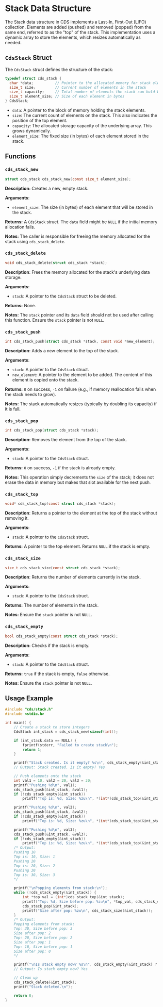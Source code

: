 # Stack Data Structure

The Stack data structure in CDS implements a Last-In, First-Out (LIFO) collection. Elements are added (pushed) and removed (popped) from the same end, referred to as the "top" of the stack. This implementation uses a dynamic array to store the elements, which resizes automatically as needed.

## `CdsStack` Struct

The `CdsStack` struct defines the structure of the stack:

```c
typedef struct cds_stack {
  char *data;          // Pointer to the allocated memory for stack elements
  size_t size;         // Current number of elements in the stack
  size_t capacity;     // Total number of elements the stack can hold before resizing
  size_t element_size; // Size of each element in bytes
} CdsStack;
```

- `data`: A pointer to the block of memory holding the stack elements.
- `size`: The current count of elements on the stack. This also indicates the position of the top element.
- `capacity`: The allocated storage capacity of the underlying array. This grows dynamically.
- `element_size`: The fixed size (in bytes) of each element stored in the stack.

## Functions

### `cds_stack_new`

```c
struct cds_stack cds_stack_new(const size_t element_size);
```

**Description:** Creates a new, empty stack.

**Arguments:**
- `element_size`: The size (in bytes) of each element that will be stored in the stack.

**Returns:** A `CdsStack` struct. The `data` field might be `NULL` if the initial memory allocation fails.

**Notes:** The caller is responsible for freeing the memory allocated for the stack using `cds_stack_delete`.

### `cds_stack_delete`

```c
void cds_stack_delete(struct cds_stack *stack);
```

**Description:** Frees the memory allocated for the stack's underlying data storage.

**Arguments:**
- `stack`: A pointer to the `CdsStack` struct to be deleted.

**Returns:** None.

**Notes:** The `stack` pointer and its `data` field should not be used after calling this function. Ensure the `stack` pointer is not `NULL`.

### `cds_stack_push`

```c
int cds_stack_push(struct cds_stack *stack, const void *new_element);
```

**Description:** Adds a new element to the top of the stack.

**Arguments:**
- `stack`: A pointer to the `CdsStack` struct.
- `new_element`: A pointer to the element to be added. The content of this element is copied onto the stack.

**Returns:** `0` on success, `-1` on failure (e.g., if memory reallocation fails when the stack needs to grow).

**Notes:** The stack automatically resizes (typically by doubling its capacity) if it is full.

### `cds_stack_pop`

```c
int cds_stack_pop(struct cds_stack *stack);
```

**Description:** Removes the element from the top of the stack.

**Arguments:**
- `stack`: A pointer to the `CdsStack` struct.

**Returns:** `0` on success, `-1` if the stack is already empty.

**Notes:** This operation simply decrements the `size` of the stack; it does not erase the data in memory but makes that slot available for the next push.

### `cds_stack_top`

```c
void* cds_stack_top(const struct cds_stack *stack);
```

**Description:** Returns a pointer to the element at the top of the stack without removing it.

**Arguments:**
- `stack`: A pointer to the `CdsStack` struct.

**Returns:** A pointer to the top element. Returns `NULL` if the stack is empty.

### `cds_stack_size`

```c
size_t cds_stack_size(const struct cds_stack *stack);
```

**Description:** Returns the number of elements currently in the stack.

**Arguments:**
- `stack`: A pointer to the `CdsStack` struct.

**Returns:** The number of elements in the stack.

**Notes:** Ensure the `stack` pointer is not `NULL`.

### `cds_stack_empty`

```c
bool cds_stack_empty(const struct cds_stack *stack);
```

**Description:** Checks if the stack is empty.

**Arguments:**
- `stack`: A pointer to the `CdsStack` struct.

**Returns:** `true` if the stack is empty, `false` otherwise.

**Notes:** Ensure the `stack` pointer is not `NULL`.

## Usage Example

```c
#include "cds/stack.h"
#include <stdio.h>

int main() {
    // Create a stack to store integers
    CdsStack int_stack = cds_stack_new(sizeof(int));

    if (int_stack.data == NULL) {
        fprintf(stderr, "Failed to create stack\n");
        return 1;
    }

    printf("Stack created. Is it empty? %s\n", cds_stack_empty(&int_stack) ? "Yes" : "No");
    // Output: Stack created. Is it empty? Yes

    // Push elements onto the stack
    int val1 = 10, val2 = 20, val3 = 30;
    printf("Pushing %d\n", val1);
    cds_stack_push(&int_stack, &val1);
    if (!cds_stack_empty(&int_stack))
        printf("Top is: %d, Size: %zu\n", *(int*)cds_stack_top(&int_stack), cds_stack_size(&int_stack));

    printf("Pushing %d\n", val2);
    cds_stack_push(&int_stack, &val2);
    if (!cds_stack_empty(&int_stack))
        printf("Top is: %d, Size: %zu\n", *(int*)cds_stack_top(&int_stack), cds_stack_size(&int_stack));

    printf("Pushing %d\n", val3);
    cds_stack_push(&int_stack, &val3);
    if (!cds_stack_empty(&int_stack))
        printf("Top is: %d, Size: %zu\n", *(int*)cds_stack_top(&int_stack), cds_stack_size(&int_stack));
    /* Output:
    Pushing 10
    Top is: 10, Size: 1
    Pushing 20
    Top is: 20, Size: 2
    Pushing 30
    Top is: 30, Size: 3
    */

    printf("\nPopping elements from stack:\n");
    while (!cds_stack_empty(&int_stack)) {
        int *top_val = (int*)cds_stack_top(&int_stack);
        printf("Top: %d, Size before pop: %zu\n", *top_val, cds_stack_size(&int_stack));
        cds_stack_pop(&int_stack);
        printf("Size after pop: %zu\n", cds_stack_size(&int_stack));
    }
    /* Output:
    Popping elements from stack:
    Top: 30, Size before pop: 3
    Size after pop: 2
    Top: 20, Size before pop: 2
    Size after pop: 1
    Top: 10, Size before pop: 1
    Size after pop: 0
    */

    printf("\nIs stack empty now? %s\n", cds_stack_empty(&int_stack) ? "Yes" : "No");
    // Output: Is stack empty now? Yes

    // Clean up
    cds_stack_delete(&int_stack);
    printf("Stack deleted.\n");

    return 0;
}
```
